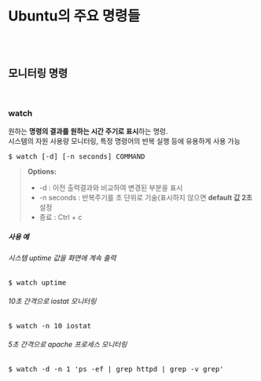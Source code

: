 # Ubuntu의 주요 명령들
</br></br>


## 모니터링 명령
</br>

### watch
원하는 **명령의 결과를 원하는 시간 주기로 표시**하는 명령.</br>
시스템의 자원 사용량 모니터링, 특정 명령어의 반복 실행 등에 유용하게 사용 가능
<pre>$ watch [-d] [-n seconds] COMMAND</pre>
> **Options:**
> - -d : 이전 출력결과와 비교하여 변경된 부분을 표시
> - -n seconds : 반복주기를 초 단위로 기술(표시하지 않으면 **default 값 2초** 설정
> - 종료 : Ctrl + c
##### 사용 예
###### 시스템 uptime 값을 화면에 계속 출력
<pre>$ watch uptime</pre>
###### 10초 간격으로 iostat 모니터링
<pre>$ watch -n 10 iostat</pre>
###### 5초 간격으로 apache 프로세스 모니터링
<pre>$ watch -d -n 1 'ps -ef | grep httpd | grep -v grep'</pre>
